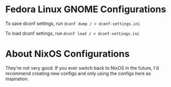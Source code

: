 # Fedora Linux GNOME Configurations

To save dconf settings, run `dconf dump / > dconf-settings.ini`

To load dconf settings, run `dconf load / < dconf-settings.ini`

# About NixOS Configurations

They're not very good. If you ever switch back to NixOS in the future, I'd recommend creating new configs and only using the configs here as inspiration.
